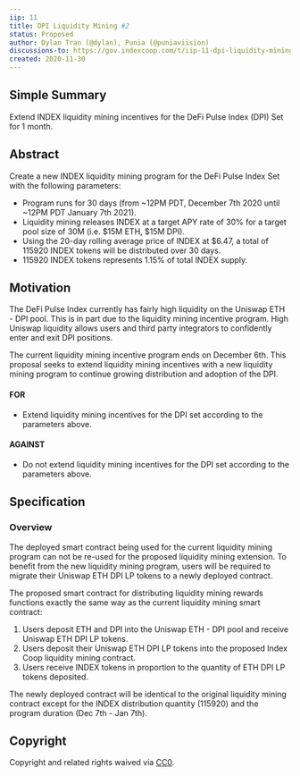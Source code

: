 ```yaml
---
iip: 11
title: DPI Liquidity Mining #2
status: Proposed
author: Dylan Tran (@dylan), Punia (@puniaviision)
discussions-to: https://gov.indexcoop.com/t/iip-11-dpi-liquidity-mining-2/446
created: 2020-11-30
---
```


## Simple Summary

Extend INDEX liquidity mining incentives for the DeFi Pulse Index (DPI) Set for 1 month.

## Abstract

Create a new INDEX liquidity mining program for the DeFi Pulse Index Set with the following parameters:

- Program runs for 30 days (from ~12PM PDT, December 7th 2020 until ~12PM PDT January 7th 2021).
- Liquidity mining releases INDEX at a target APY rate of 30% for a target pool size of 30M (i.e. $15M ETH, $15M DPI).
- Using the 20-day rolling average price of INDEX at \$6.47, a total of 115920 INDEX tokens will be distributed over 30 days.
- 115920 INDEX tokens represents 1.15% of total INDEX supply.

## Motivation

The DeFi Pulse Index currently has fairly high liquidity on the Uniswap ETH - DPI pool. This is in part due to the liquidity mining incentive program. High Uniswap liquidity allows users and third party integrators to confidently enter and exit DPI positions.

The current liquidity mining incentive program ends on December 6th. This proposal seeks to extend liquidity mining incentives with a new liquidity mining program to continue growing distribution and adoption of the DPI.

#### FOR

- Extend liquidity mining incentives for the DPI set according to the parameters above.

#### AGAINST

- Do not extend liquidity mining incentives for the DPI set according to the parameters above.

## Specification

### Overview

The deployed smart contract being used for the current liquidity mining program can not be re-used for the proposed liquidity mining extension. To benefit from the new liquidity mining program, users will be required to migrate their Uniswap ETH DPI LP tokens to a newly deployed contract.

The proposed smart contract for distributing liquidity mining rewards functions exactly the same way as the current liquidity mining smart contract:

1. Users deposit ETH and DPI into the Uniswap ETH - DPI pool and receive Uniswap ETH DPI LP tokens.
1. Users deposit their Uniswap ETH DPI LP tokens into the proposed Index Coop liquidity mining contract.
1. Users receive INDEX tokens in proportion to the quantity of ETH DPI LP tokens deposited.

The newly deployed contract will be identical to the original liquidity mining contract except for the INDEX distribution quantity (115920) and the program duration (Dec 7th - Jan 7th).

## Copyright

Copyright and related rights waived via [CC0](https://creativecommons.org/publicdomain/zero/1.0/).
